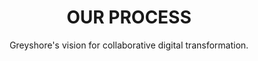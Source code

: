 ---
subtitle: Greyshore's vision for collaborative digital transformation.
title: OUR PROCESS 
permalink: Permalink for Our Process
afterTitle: We take a holistic three-step approach when working with our clients to achieve their desired results.
type: services
---